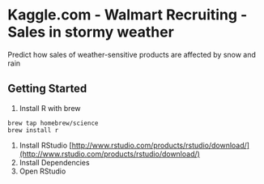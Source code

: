 # Kaggle.com - Walmart Recruiting - Sales in stormy weather
Predict how sales of weather-sensitive products are affected by snow and rain

## Getting Started
1. Install R with brew

  ```shell
  brew tap homebrew/science
  brew install r
  ```
1. Install RStudio
  [http://www.rstudio.com/products/rstudio/download/](http://www.rstudio.com/products/rstudio/download/)
1. Install Dependencies
  1. Open RStudio
